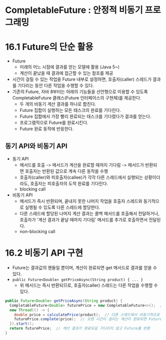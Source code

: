 # CompletableFuture : 안정적 비동기 프로그래밍

# 16.1 Future의 단순 활용
- Future
  - 미래의 어느 시점에 결과를 얻는 모델에 활용 (Java 5~)
  - 계산이 끝났을 때 결과에 접근할 수 있는 참조를 제공
- 시간이 걸릴 수 있는 작업을 Future 내부로 설정하면, 호출자(caller) 스레드가 결과를 기다리는 동안 다른 작업을 수행할 수 있다.
- 기존의 Future, 자바 8부터는 아래의 기능들을 선언형으로 이용할 수 있도록 CompletableFuture 클래스(Future 인터페이스의 구현체)를 제공한다.
  - 두 개의 비동기 계산 결과를 하나로 합친다.
  - Future 집합이 실행하는 모든 태스크의 완료를 기다린다.
  - Future 집합에서 가장 빨리 완료되는 태스크를 기다렸다가 결과를 얻는다.
  - 프로그램적으로 Future를 완료시킨다.
  - Future 완료 동작에 반응한다.

## 동기 API와 비동기 API
- 동기 API
  - 메서드를 호출 -> 메서드가 계산을 완료할 때까지 기다림 -> 메서드가 반환되면 호출자는 반환된 값으로 계속 다른 동작을 수행
  - 호출자(caller)와 피호출자(callee)가 각각 다른 스레드에서 실행되는 상황이더라도, 호출자는 피호출자의 도착 완료를 기다린다.
  - blocking call
- 비동기 API
  - 메서드가 즉시 반환되며, 끝내지 못한 나머지 작업을 호출자 스레드와 동기적으로 실행될 수 있도록 다른 스레드에 할당한다.
  - 다른 스레드에 할당된 나머지 계산 결과는 콜백 메서드를 호출해서 전달하거나, 호출자가 '계산 결과가 끝날 때까지 기다림' 메서드를 추가로 호출하면서 전달된다.
  - non-blocking call

# 16.2 비동기 API 구현
- Future는 결과값의 핸들일 뿐이며, 계산이 완료되면 get 메서드로 결과를 얻을 수 있다.
- `public Future<Double> getPriceAsync(String product) { ... }`
    - 위 메서드는 즉시 반환되므로, 호출자(caller) 스레드는 다른 작업을 수행할 수 있다.
```java
public Future<Double> getPriceAsync(String product) {
  CompletableFuture<Double> futurePrice = new CompletableFuture<>();  // 계산 결과를 포함할 CompletableFuture를 생성
  new Thread(() -> {
    double price = calculatePrice(product);  // 다른 스레드에서 비동기적으로 계산을 수행(calculatePrice()는 계산이 오래 걸리는 메서드라고 가정)
    futurePrice.complete(price);  // 오랜 시간이 걸리는 계산이 완료되면 Future에 값을 설정
  }).start();
  return futurePrice;  // 계산 결과가 완료되길 기다리지 않고 Future를 반환
}
```